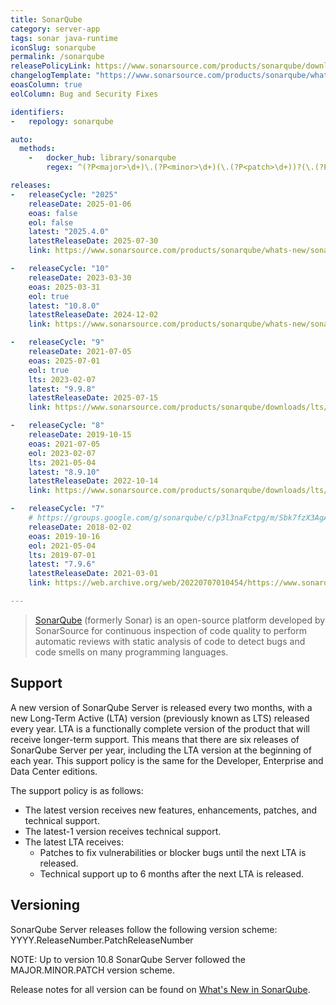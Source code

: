 ```yaml
---
title: SonarQube
category: server-app
tags: sonar java-runtime
iconSlug: sonarqube
permalink: /sonarqube
releasePolicyLink: https://www.sonarsource.com/products/sonarqube/downloads/lts/
changelogTemplate: "https://www.sonarsource.com/products/sonarqube/whats-new/sonarqube-{{'__LATEST__'|split:'.'|pop|join:'-'}}/"
eoasColumn: true
eolColumn: Bug and Security Fixes

identifiers:
-   repology: sonarqube

auto:
  methods:
    -   docker_hub: library/sonarqube
        regex: ^(?P<major>\d+)\.(?P<minor>\d+)(\.(?P<patch>\d+))?(\.(?P<build>\d+))?-(?P<edition>[a-zA-Z-]+)$

releases:
-   releaseCycle: "2025"
    releaseDate: 2025-01-06
    eoas: false
    eol: false
    latest: "2025.4.0"
    latestReleaseDate: 2025-07-30
    link: https://www.sonarsource.com/products/sonarqube/whats-new/sonarqube-TODO/

-   releaseCycle: "10"
    releaseDate: 2023-03-30
    eoas: 2025-03-31
    eol: true
    latest: "10.8.0"
    latestReleaseDate: 2024-12-02
    link: https://www.sonarsource.com/products/sonarqube/whats-new/sonarqube-10-0/

-   releaseCycle: "9"
    releaseDate: 2021-07-05
    eoas: 2025-07-01
    eol: true
    lts: 2023-02-07
    latest: "9.9.8"
    latestReleaseDate: 2025-07-15
    link: https://www.sonarsource.com/products/sonarqube/downloads/lts/9-9-lts/

-   releaseCycle: "8"
    releaseDate: 2019-10-15
    eoas: 2021-07-05
    eol: 2023-02-07
    lts: 2021-05-04
    latest: "8.9.10"
    latestReleaseDate: 2022-10-14
    link: https://www.sonarsource.com/products/sonarqube/downloads/lts/8-9-lts/

-   releaseCycle: "7"
    # https://groups.google.com/g/sonarqube/c/p3l3naFctpg/m/Sbk7fzX3AgAJ
    releaseDate: 2018-02-02
    eoas: 2019-10-16
    eol: 2021-05-04
    lts: 2019-07-01
    latest: "7.9.6"
    latestReleaseDate: 2021-03-01
    link: https://web.archive.org/web/20220707010454/https://www.sonarqube.org/sonarqube-7-9-lts/

---
```


> [SonarQube](https://www.sonarsource.com/products/sonarqube/) (formerly Sonar) is an open-source
> platform developed by SonarSource for continuous inspection of code quality to perform automatic
> reviews with static analysis of code to detect bugs and code smells on many programming languages.

## Support
A new version of SonarQube Server is released every two months, with a new Long-Term Active (LTA) version (previously known as LTS) released every year.
LTA is a functionally complete version of the product that will receive longer-term support. This means that there are six releases of SonarQube Server per year,
including the LTA version at the beginning of each year. This support policy is the same for the Developer, Enterprise and Data Center editions.

The support policy is as follows:
  - The latest version receives new features, enhancements, patches, and technical support.
  - The latest-1 version receives technical support. 
  - The latest LTA receives:
     - Patches to fix vulnerabilities or blocker bugs until the next LTA is released.
     - Technical support up to 6 months after the next LTA is released.

## Versioning
SonarQube Server releases follow the following version scheme:
YYYY.ReleaseNumber.PatchReleaseNumber

NOTE: Up to version 10.8 SonarQube Server followed the MAJOR.MINOR.PATCH version scheme.

Release notes for all version can be found on [What's New in SonarQube](https://docs.sonarsource.com/sonarqube-server/latest/server-upgrade-and-maintenance/release-notes/).
